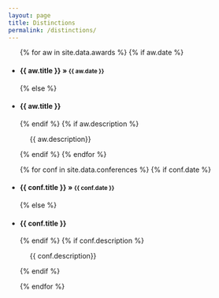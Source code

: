 ```yaml
---
layout: page
title: Distinctions
permalink: /distinctions/
---
```


<ul class="posts">
  {% for aw in site.data.awards %}
    {% if aw.date %}
      <h4><li>{{ aw.title }} &raquo; <small>{{ aw.date }}</small></li></h4>
    {% else %}
      <h4><li>{{ aw.title }}</li></h4>
    {% endif %}
    {% if aw.description %}
      <p style="margin-left:20px">{{ aw.description}} </p>
    {% endif %}
  {% endfor %}
</ul>

<ul class="posts">
  {% for conf in site.data.conferences %}
    {% if conf.date %}
      <h4><li>{{ conf.title }} &raquo; <small>{{ conf.date }}</small></li></h4>
    {% else %}
      <h4><li>{{ conf.title }}</li></h4>
    {% endif %}
    {% if conf.description %}
      <p style="margin-left:20px">{{ conf.description}} </p>
    {% endif %}

  {% endfor %}
</ul>